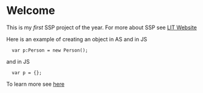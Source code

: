 # Welcome

This is my *first* SSP project of the year. For more about SSP see [LIT Website](www.lit.ie)

Here is an example of creating an object in AS and in JS

```
  var p:Person = new Person();
```

and in JS

```
  var p = {};
```

To learn more see [here](JSBasics.md)